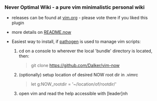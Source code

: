 ### Never Optimal Wiki - a pure vim minimalistic personal wiki

* releases can be found at [vim.org](http://www.vim.org/scripts/script.php?script_id=5263) - please vote there if you liked this plugin

* more details on [README.now](https://github.com/Dalker/vim-now/blob/master/README.now)

* Easiest way to install, if [pathogen](https://github.com/tpope/vim-pathogen) is used to manage vim scripts:
  1.  cd on a console to wherever the local 'bundle' directory is located, then:

      > git clone https://github.com/Dalker/vim-now
  2.  (optionally) setup location of desired NOW root dir in .vimrc

      > let g:NOW_rootdir = '~/location/of/rootdir/'
  3.  open vim and read the help accessible with [leader]nh

